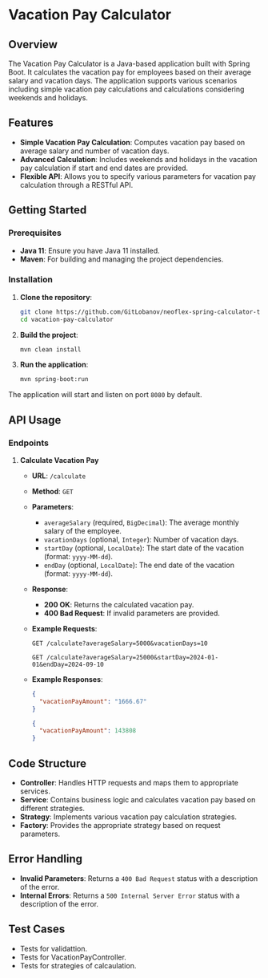 # Vacation Pay Calculator

## Overview

The Vacation Pay Calculator is a Java-based application built with Spring Boot. It calculates the vacation pay for employees based on their average salary and vacation days. The application supports various scenarios including simple vacation pay calculations and calculations considering weekends and holidays.

## Features

- **Simple Vacation Pay Calculation**: Computes vacation pay based on average salary and number of vacation days.
- **Advanced Calculation**: Includes weekends and holidays in the vacation pay calculation if start and end dates are provided.
- **Flexible API**: Allows you to specify various parameters for vacation pay calculation through a RESTful API.

## Getting Started

### Prerequisites

- **Java 11**: Ensure you have Java 11 installed.
- **Maven**: For building and managing the project dependencies.

### Installation

1. **Clone the repository**:
    ```bash
    git clone https://github.com/GitLobanov/neoflex-spring-calculator-test-task.git
    cd vacation-pay-calculator
    ```

2. **Build the project**:
    ```bash
    mvn clean install
    ```

3. **Run the application**:
    ```bash
    mvn spring-boot:run
    ```

The application will start and listen on port `8080` by default.

## API Usage

### Endpoints

1. **Calculate Vacation Pay**
   - **URL**: `/calculate`
   - **Method**: `GET`
   - **Parameters**:
     - `averageSalary` (required, `BigDecimal`): The average monthly salary of the employee.
     - `vacationDays` (optional, `Integer`): Number of vacation days.
     - `startDay` (optional, `LocalDate`): The start date of the vacation (format: `yyyy-MM-dd`).
     - `endDay` (optional, `LocalDate`): The end date of the vacation (format: `yyyy-MM-dd`).

   - **Response**:
     - **200 OK**: Returns the calculated vacation pay.
     - **400 Bad Request**: If invalid parameters are provided.

   - **Example Requests**:
     ```http
     GET /calculate?averageSalary=5000&vacationDays=10
     ```
     ```http
     GET /calculate?averageSalary=25000&startDay=2024-01-01&endDay=2024-09-10
     ```

   - **Example Responses**:
     ```json
     {
       "vacationPayAmount": "1666.67"
     }
     ```

     ```json
     {
       "vacationPayAmount": 143808
     }
     ```

## Code Structure

- **Controller**: Handles HTTP requests and maps them to appropriate services.
- **Service**: Contains business logic and calculates vacation pay based on different strategies.
- **Strategy**: Implements various vacation pay calculation strategies.
- **Factory**: Provides the appropriate strategy based on request parameters.

## Error Handling

- **Invalid Parameters**: Returns a `400 Bad Request` status with a description of the error.
- **Internal Errors**: Returns a `500 Internal Server Error` status with a description of the error.

## Test Cases

- Tests for validattion.
- Tests for VacationPayController.
- Tests for strategies of calcaulation.
